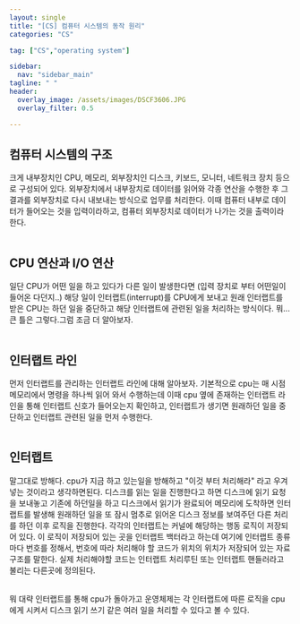 ```yaml
---
layout: single
title: "[CS] 컴퓨터 시스템의 동작 원리"
categories: "CS"

tag: ["CS","operating system"]

sidebar:
  nav: "sidebar_main"
tagline: " "
header:
  overlay_image: /assets/images/DSCF3606.JPG
  overlay_filter: 0.5

---
```

## 컴퓨터 시스템의 구조
크게 내부장치인 CPU, 메모리, 외부장치인 디스크, 키보드, 모니터, 네트워크 장치 등으로 구성되어 있다. 
외부장치에서 내부장치로 데이터를 읽어와 각종 연산을 수행한 후 그 결과를 외부장치로 다시 내보내는 방식으로 업무를 처리한다. 이때 컴퓨터 내부로 데이터가 들어오는 것을 입력이라하고, 컴퓨터 외부장치로 데이터가 나가는 것을 출력이라 한다. <br/><br/>

## CPU 연산과 I/O 연산
일단 CPU가 어떤 일을 하고 있다가 다른 일이 발생한다면 (입력 장치로 부터 어떤일이 들어온 다던지..) 해당 일이 인터랩트(interrupt)를 CPU에게 보내고 원래 인터랩트를 받은 CPU는 하던 일을 중단하고 해당 인터랩트에 관련된 일을 처리하는 방식이다. 뭐... 큰 틀은 그렇다.그럼 조금 더 알아보자.<br/><br/>

## 인터랩트 라인
먼저 인터랩트를 관리하는 인터랩트 라인에 대해 알아보자. 기본적으로 cpu는 매 시점 메모리에서 명령을 하나씩 읽어 와서 수행하는데 이때 cpu 옆에 존재하는 인터랩트 라인을 통해 인터랩트 신호가 들어오는지 확인하고, 인터랩트가 생기면 원래하던 일을 중단하고 인터랩트 관련된 일을 먼저 수행한다.<br/><br/>

## 인터랩트
말그대로 방해다. cpu가 지금 하고 있는일을 방해하고 "이것 부터 처리해라" 라고 우겨 넣는 것이라고 생각하면된다. 디스크를 읽는 일을 진행한다고 하면 디스크에 읽기 요청을 보내놓고 기존에 하던일을 하고 디스크에서 읽기가 완료되어 메모리에 도착하면 인터랩트를 발생해 원래하던 일을 또 잠시 멈추로 읽어온 디스크 정보를 보여주던 다른 처리를 하던 이후 로직을 진행한다. 각각의 인터랩트는 커널에 해당하는 행동 로직이 저장되어 있다. 이 로직이 저장되어 있는 곳을 인터랩트 백터라고 하는데 여기에 인터랩트 종류마다 번호를 정해서, 번호에 따라 처리해야 할 코드가 위치의 위치가 저장되어 있는 자료구조를 말한다. 실제 처리해야할 코드는 인터랩트 처리루틴 또는 인터랩트 핸들러라고 불리는 다른곳에 정의된다.<br/><br/>

뭐 대략 인터랩트를 통해 cpu가 돌아가고 운영체제는 각 인터랩트에 따른 로직을 cpu에게 시켜서 디스크 읽기 쓰기 같은 여러 일을 처리할 수 있다고 볼 수 있다. 